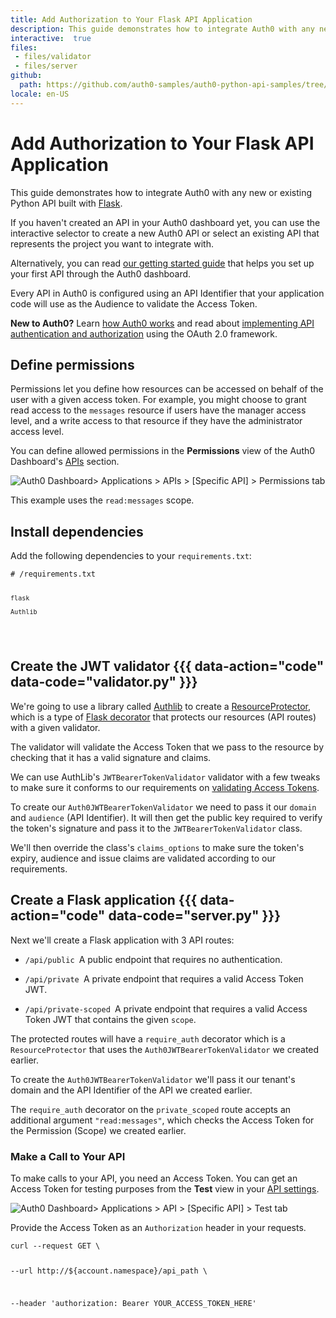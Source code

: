 ```yaml
---
title: Add Authorization to Your Flask API Application
description: This guide demonstrates how to integrate Auth0 with any new or existing Python API built with Flask.
interactive:  true
files:
 - files/validator
 - files/server
github:
  path: https://github.com/auth0-samples/auth0-python-api-samples/tree/master/00-Starter-Seed
locale: en-US
---
```


# Add Authorization to Your Flask API Application


<p>This guide demonstrates how to integrate Auth0 with any new or existing Python API built with <a href="https://flask.palletsprojects.com/">Flask</a>.</p><p>If you haven&#39;t created an API in your Auth0 dashboard yet, you can use the interactive selector to create a new Auth0 API or select an existing API that represents the project you want to integrate with.</p><p>Alternatively, you can read <a href="https://auth0.com/docs/get-started/auth0-overview/set-up-apis">our getting started guide</a> that helps you set up your first API through the Auth0 dashboard.</p><p>Every API in Auth0 is configured using an API Identifier that your application code will use as the Audience to validate the Access Token.</p><p><div class="alert-container" severity="default"><p><b>New to Auth0?</b> Learn <a href="https://auth0.com/docs/overview">how Auth0 works</a> and read about <a href="https://auth0.com/docs/api-auth">implementing API authentication and authorization</a> using the OAuth 2.0 framework.</p></div></p><p></p>

## Define permissions


<p>Permissions let you define how resources can be accessed on behalf of the user with a given access token. For example, you might choose to grant read access to the <code>messages</code> resource if users have the manager access level, and a write access to that resource if they have the administrator access level.</p><p>You can define allowed permissions in the <b>Permissions</b> view of the Auth0 Dashboard&#39;s <a href="https://manage.auth0.com/#/apis">APIs</a> section.</p><img src="//images.ctfassets.net/cdy7uua7fh8z/1s3Yp5zqJiKiSWqbPSezNO/e61793a2822d095666002c3f65c71ac2/configure-permissions.png" alt="Auth0 Dashboard> Applications > APIs > [Specific API] > Permissions tab" /><p><div class="alert-container" severity="default"><p>This example uses the <code>read:messages</code> scope.</p></div></p>

## Install dependencies


<p>Add the following dependencies to your <code>requirements.txt</code>:</p><p><pre><code class="language-powershell"># /requirements.txt



    flask

    Authlib

</code></pre>

</p>

## Create the JWT validator {{{ data-action="code" data-code="validator.py" }}}


<p>We&#39;re going to use a library called <a href="https://github.com/lepture/authlib">Authlib</a> to create a <a href="https://docs.authlib.org/en/latest/flask/1/resource-server.html">ResourceProtector</a>, which is a type of <a href="https://flask.palletsprojects.com/patterns/viewdecorators/">Flask decorator</a> that protects our resources (API routes) with a given validator.</p><p>The validator will validate the Access Token that we pass to the resource by checking that it has a valid signature and claims.</p><p>We can use AuthLib&#39;s <code>JWTBearerTokenValidator</code> validator with a few tweaks to make sure it conforms to our requirements on <a href="https://auth0.com/docs/secure/tokens/access-tokens/validate-access-tokens">validating Access Tokens</a>.</p><p>To create our <code>Auth0JWTBearerTokenValidator</code> we need to pass it our <code>domain</code> and <code>audience</code> (API Identifier). It will then get the public key required to verify the token&#39;s signature and pass it to the <code>JWTBearerTokenValidator</code> class.</p><p>We&#39;ll then override the class&#39;s <code>claims_options</code> to make sure the token&#39;s expiry, audience and issue claims are validated according to our requirements.</p>

## Create a Flask application {{{ data-action="code" data-code="server.py" }}}


<p>Next we&#39;ll create a Flask application with 3 API routes:</p><ul><li><p><code>/api/public </code>A public endpoint that requires no authentication.</p></li><li><p><code>/api/private </code>A private endpoint that requires a valid Access Token JWT.</p></li><li><p><code>/api/private-scoped </code>A private endpoint that requires a valid Access Token JWT that contains the given <code>scope</code>.</p></li></ul><p>The protected routes will have a <code>require_auth</code> decorator which is a <code>ResourceProtector</code> that uses the <code>Auth0JWTBearerTokenValidator</code> we created earlier.</p><p>To create the <code>Auth0JWTBearerTokenValidator</code> we&#39;ll pass it our tenant&#39;s domain and the API Identifier of the API we created earlier.</p><p>The <code>require_auth</code> decorator on the <code>private_scoped</code> route accepts an additional argument <code>&quot;read:messages&quot;</code>, which checks the Access Token for the Permission (Scope) we created earlier.</p><h3>Make a Call to Your API</h3><p>To make calls to your API, you need an Access Token. You can get an Access Token for testing purposes from the <b>Test</b> view in your <a href="https://manage.auth0.com/#/apis">API settings</a>.</p><img src="//images.ctfassets.net/cdy7uua7fh8z/6jeVBuypOGX5qMRXeJn5ow/5e79037f6c852d2043789d622bdb9562/Quickstart_Example_App_-_English.png" alt="Auth0 Dashboard> Applications > API > [Specific API] > Test tab" /><p>Provide the Access Token as an <code>Authorization</code> header in your requests.</p><p><pre><code>curl --request GET \

  --url http://${account.namespace}/api_path \

  --header 'authorization: Bearer YOUR_ACCESS_TOKEN_HERE'

</code></pre>

</p>
